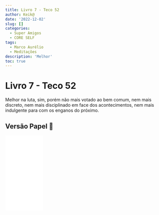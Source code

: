 ```yaml
---
title: Livro 7 - Teco 52
author: Keik@
date: '2022-12-02'
slug: []
categories:
  - Super Amigos
  - CORE SELF
tags:
  - Marco Aurélio
  - Meditações
description: 'Melhor'
toc: true
---
```


# Livro 7 - Teco 52

Melhor na luta, sim, porém não mais votado ao bem comum, nem mais discreto, nem mais disciplinado em face dos acontecimentos, nem mais indulgente para com os enganos do próximo.

## Versão Papel :book:
<iframe style="width:120px;height:240px;" marginwidth="0" marginheight="0" scrolling="no" frameborder="0" src="//ws-na.amazon-adsystem.com/widgets/q?ServiceVersion=20070822&OneJS=1&Operation=GetAdHtml&MarketPlace=BR&source=ss&ref=as_ss_li_til&ad_type=product_link&tracking_id=mundodekeika-20&language=pt_BR&marketplace=amazon&region=BR&placement=B092FVY4BB&asins=B092FVY4BB&linkId=37c5ec14221f61f811029aa88b520891&show_border=true&link_opens_in_new_window=true"></iframe>